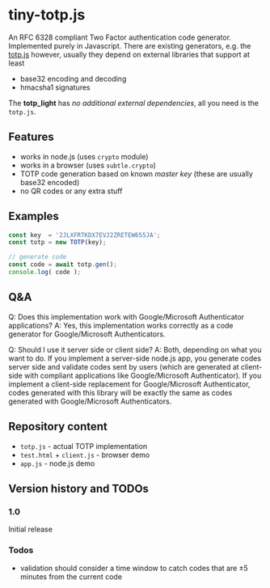 # tiny-totp.js

An RFC 6328 compliant Two Factor authentication code generator. Implemented purely in Javascript.
There are existing generators, e.g. the [totp.js](https://github.com/wuyanxin/totp.js) however, usually
they depend on external libraries that support at least
* base32 encoding and decoding
* hmacsha1 signatures

The **totp_light** has *no additional external dependencies*, all you need is the `totp.js`.

## Features

* works in node.js (uses `crypto` module)
* works in a browser (uses `subtle.crypto`)
* TOTP code generation based on known *master key* (these are usually base32 encoded)
* no QR codes or any extra stuff

## Examples

```javascript
const key  = '2JLXFRTKDX7EVJ2ZRETEW655JA';
const totp = new TOTP(key);

// generate code
const code = await totp.gen();
console.log( code );
```

## Q&A

Q: Does this implementation work with Google/Microsoft Authenticator applications?
A: Yes, this implementation works correctly as a code generator for Google/Microsoft Authenticators. 

Q: Should I use it server side or client side?
A: Both, depending on what you want to do. If you implement a server-side node.js app, you generate codes
server side and validate codes sent by users (which are generated at client-side with compliant applications
like Google/Microsoft Authenticator). If you implement a client-side replacement for Google/Microsoft
Authenticator, codes generated with this library will be exactly the same as codes generated with
Google/Microsoft Authenticators.

## Repository content

* `totp.js` - actual TOTP implementation
* `test.html` + `client.js` - browser demo
* `app.js` - node.js demo

## Version history and TODOs

### 1.0

Initial release

### Todos

* validation should consider a time window to catch codes that are ±5 minutes from the current code